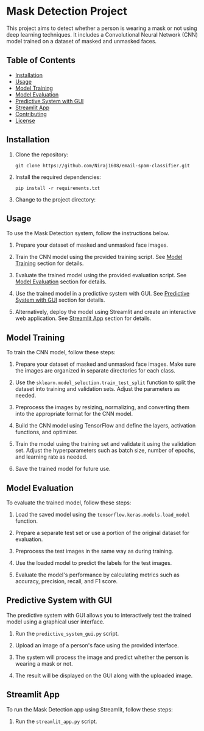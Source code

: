# Mask Detection Project

This project aims to detect whether a person is wearing a mask or not using deep learning techniques. It includes a Convolutional Neural Network (CNN) model trained on a dataset of masked and unmasked faces.

## Table of Contents
- [Installation](#installation)
- [Usage](#usage)
- [Model Training](#model-training)
- [Model Evaluation](#model-evaluation)
- [Predictive System with GUI](#predictive-system-with-gui)
- [Streamlit App](#streamlit-app)
- [Contributing](#contributing)
- [License](#license)

## Installation

1. Clone the repository:
   ```
   git clone https://github.com/Niraj1608/email-spam-classifier.git
   ```

2. Install the required dependencies:
   ```
   pip install -r requirements.txt
   ```

2. Change to the project directory:



## Usage

To use the Mask Detection system, follow the instructions below.

1. Prepare your dataset of masked and unmasked face images.

2. Train the CNN model using the provided training script. See [Model Training](#model-training) section for details.

3. Evaluate the trained model using the provided evaluation script. See [Model Evaluation](#model-evaluation) section for details.

4. Use the trained model in a predictive system with GUI. See [Predictive System with GUI](#predictive-system-with-gui) section for details.

5. Alternatively, deploy the model using Streamlit and create an interactive web application. See [Streamlit App](#streamlit-app) section for details.

## Model Training

To train the CNN model, follow these steps:

1. Prepare your dataset of masked and unmasked face images. Make sure the images are organized in separate directories for each class.

2. Use the `sklearn.model_selection.train_test_split` function to split the dataset into training and validation sets. Adjust the parameters as needed.

3. Preprocess the images by resizing, normalizing, and converting them into the appropriate format for the CNN model.

4. Build the CNN model using TensorFlow and define the layers, activation functions, and optimizer.

5. Train the model using the training set and validate it using the validation set. Adjust the hyperparameters such as batch size, number of epochs, and learning rate as needed.

6. Save the trained model for future use.

## Model Evaluation

To evaluate the trained model, follow these steps:

1. Load the saved model using the `tensorflow.keras.models.load_model` function.

2. Prepare a separate test set or use a portion of the original dataset for evaluation.

3. Preprocess the test images in the same way as during training.

4. Use the loaded model to predict the labels for the test images.

5. Evaluate the model's performance by calculating metrics such as accuracy, precision, recall, and F1 score.

## Predictive System with GUI

The predictive system with GUI allows you to interactively test the trained model using a graphical user interface.

1. Run the `predictive_system_gui.py` script.

2. Upload an image of a person's face using the provided interface.

3. The system will process the image and predict whether the person is wearing a mask or not.

4. The result will be displayed on the GUI along with the uploaded image.

## Streamlit App

To run the Mask Detection app using Streamlit, follow these steps:

1. Run the `streamlit_app.py` script.


